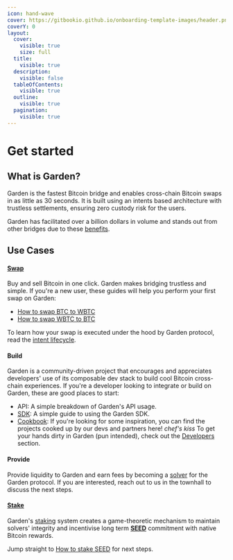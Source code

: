 ```yaml
---
icon: hand-wave
cover: https://gitbookio.github.io/onboarding-template-images/header.png
coverY: 0
layout:
  cover:
    visible: true
    size: full
  title:
    visible: true
  description:
    visible: false
  tableOfContents:
    visible: true
  outline:
    visible: true
  pagination:
    visible: true
---
```


# Get started

## What is Garden?

Garden is the fastest Bitcoin bridge and enables cross-chain Bitcoin swaps in as little as 30 seconds. It is built using an intents based architecture with trustless settlements, ensuring zero custody risk for the users.

Garden has facilitated over a billion dollars in volume and stands out from other bridges due to these [benefits](fundamentals/benefits/).

## Use Cases[​](https://docs.garden.finance/#use-cases) <a href="#use-cases" id="use-cases"></a>

#### [Swap​](https://app.garden.finance/swap/) <a href="#swap" id="swap"></a>

Buy and sell Bitcoin in one click. Garden makes bridging trustless and simple. If you're a new user, these guides will help you perform your first swap on Garden:

* [How to swap BTC to WBTC](https://docs.garden.finance/home/basics/guides/btc-wbtc)
* [How to swap WBTC to BTC](https://docs.garden.finance/home/basics/guides/wbtc-btc)

To learn how your swap is executed under the hood by Garden protocol, read the [intent lifecycle](fundamentals/how-it-works/intent-flow.md).

#### Build[​](https://docs.garden.finance/#build) <a href="#build" id="build"></a>

Garden is a community-driven project that encourages and appreciates developers' use of its composable dev stack to build cool Bitcoin cross-chain experiences. If you're a developer looking to integrate or build on Garden, these are good places to start:

* API: A simple breakdown of Garden's API usage.
* [SDK](https://docs.garden.finance/developers/sdk/): A simple guide to using the Garden SDK.
* [Cookbook](https://docs.garden.finance/cookbook/): If you're looking for some inspiration, you can find the projects cooked up by our devs and partners here! _chef's kiss_ To get your hands dirty in Garden (pun intended), check out the [Developers](https://docs.garden.finance/developers/) section.

#### Provide​ <a href="#provide" id="provide"></a>

Provide liquidity to Garden and earn fees by becoming a [solver](fundamentals/introduction/solvers.md) for the Garden protocol. If you are interested, reach out to us in the townhall to discuss the next steps.

#### [Stake](https://app.garden.finance/stake/)[​](https://docs.garden.finance/#stake) <a href="#stake" id="stake"></a>

Garden's [staking](fundamentals/introduction/stakers.md) system creates a game-theoretic mechanism to maintain solvers' integrity and incentivise long term [**SEED**](governance/tokenomics.md) commitment with native Bitcoin rewards.

Jump straight to [How to stake SEED](https://docs.garden.finance/home/basics/guides/stake-seed) for next steps.&#x20;
